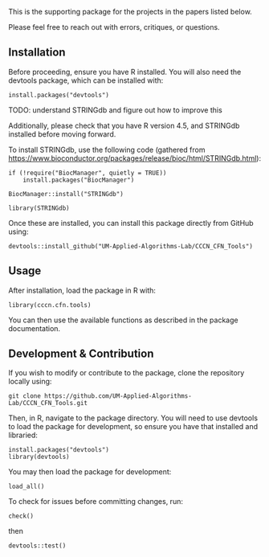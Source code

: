 This is the supporting package for the projects in the papers listed below.

Please feel free to reach out with errors, critiques, or questions.

## Installation

Before proceeding, ensure you have R installed. You will also need the devtools package, which can be installed with:

```
install.packages("devtools")
```

TODO: understand STRINGdb and figure out how to improve this

Additionally, please check that you have R version 4.5, and STRINGdb installed before moving forward.

To install STRINGdb, use the following code (gathered from https://www.bioconductor.org/packages/release/bioc/html/STRINGdb.html):

```
if (!require("BiocManager", quietly = TRUE))
    install.packages("BiocManager")

BiocManager::install("STRINGdb")

library(STRINGdb)
```

Once these are installed, you can install this package directly from GitHub using:

```
devtools::install_github("UM-Applied-Algorithms-Lab/CCCN_CFN_Tools")
```

## Usage

After installation, load the package in R with:

```
library(cccn.cfn.tools)
```

You can then use the available functions as described in the package documentation.

## Development & Contribution

If you wish to modify or contribute to the package, clone the repository locally using:

```
git clone https://github.com/UM-Applied-Algorithms-Lab/CCCN_CFN_Tools.git
```

Then, in R, navigate to the package directory. You will need to use devtools to load the package for development, so ensure you have that installed and libraried:

```
install.packages("devtools")
library(devtools)
```

You may then load the package for development:

```
load_all()
```

To check for issues before committing changes, run:

```
check()
```
then
```
devtools::test()
```
